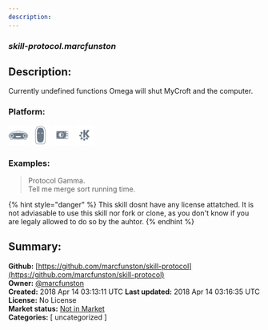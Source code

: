 ```yaml
---
description: 
---
```


### _skill-protocol.marcfunston_  
## Description:  
Currently undefined functions
Omega will shut MyCroft and the computer.  
  
  
### Platform:  
 ![Mark I](../.gitbook/assets/mark-1-icon.png)  ![Mark II](../.gitbook/assets/mark-2-icon.png)  ![Picroft](../.gitbook/assets/picroft-icon.png)  ![plasmoid](../.gitbook/assets/kde.png)   
### Examples:  
> Protocol Gamma.  
> Tell me merge sort running time.  
  
{% hint style="danger" %}
This skill dosnt have any license attatched. It is not adviasable to use this skill nor fork or clone, as you don't know if you are legaly allowed to do so by the auhtor.
{% endhint %}
  
## Summary:  
**Github:** [https://github.com/marcfunston/skill-protocol](https://github.com/marcfunston/skill-protocol)  
**Owner:** [@marcfunston](https://github.com/marcfunston)  
**Created:** 2018 Apr 14 03:13:11 UTC  **Last updated:** 2018 Apr 14 03:16:35 UTC  
**License:** No License  
**Market status:** [Not in Market](https://market.mycroft.ai/skill/)  
**Categories:** [ uncategorized ]   
